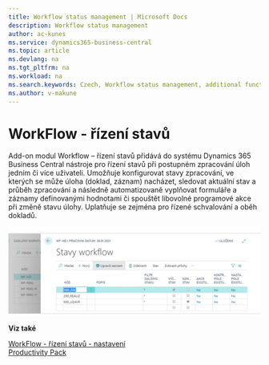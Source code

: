 ```yaml
---
title: Workflow status management | Microsoft Docs
description: Workflow status management
author: ac-kunes
ms.service: dynamics365-business-central
ms.topic: article
ms.devlang: na
ms.tgt_pltfrm: na
ms.workload: na
ms.search.keywords: Czech, Workflow status management, additional functions
ms.author: v-makune
---
```

# WorkFlow - řízení stavů

Add-on modul Workflow – řízení stavů přidává do systému Dynamics 365 Business Central nástroje pro řízení stavů při postupném zpracování úloh jedním či více uživateli. Umožňuje konfigurovat stavy zpracování, ve kterých se může úloha (doklad, záznam) nacházet, sledovat aktuální stav a průběh zpracování a následně automatizovaně vyplňovat formuláře a záznamy definovanými hodnotami či spouštět libovolné programové akce při změně stavu úlohy. Uplatňuje se zejména pro řízené schvalování a oběh dokladů.

![WorkFlow - řízení stavů](media/workflow_status.png "WorkFlow - řízení stavů")


**Viz také**

[WorkFlow - řízení stavů - nastavení](ac-workflow-status-management-setup.md)  
[Productivity Pack](ac-productivity-pack.md)
